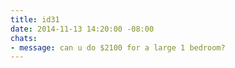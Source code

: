 ```yaml
---
title: id31
date: 2014-11-13 14:20:00 -08:00
chats:
- message: can u do $2100 for a large 1 bedroom?
---
```



